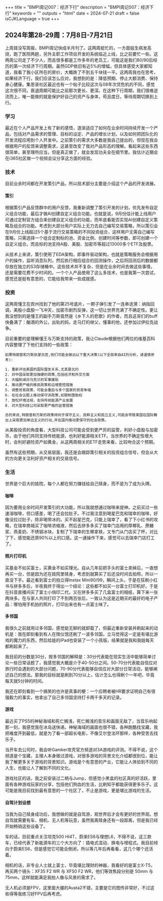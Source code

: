 +++
title = "BMPI周记007：经济下行"
description = "BMPI周记007：经济下行"
keywords = ""
outputs = "html"
date = 2024-07-21
draft = false
isCJKLanguage = true
+++

## 2024年第28-29周：7月8日-7月21日

上周叕没写周报，BMPI周记快成半月刊了。这两周挺忙的，一方面娃生病发高烧，跑了医院两趟，另外主职工作项目开发的系统临近上线，比之前要忙一些。这两周公司走了不少人，而且很多都是工作多年的老员工，可能这是我们80/90后经历的第一次经济下行周期。虽然GDP依旧有近5%的增幅，但具体感受大家都知道，我看了我小区所在的房价，大概跌了不到五千块钱一平。这两周我也在思考，如果经济下行，我们应该怎么应对，我想到的是：降低预期、停止大额消费、保持身心健康。集思录社区最近也有一个帖子比较这次与08年次贷危机的不同，感觉这次很不同，衰退周期可能比之前那次更长、更深。在这种下行周期，我们很难逆流而上，唯一能做的就是保护好自己的资产与身体，苟且度日，等待周期切换到上行。

### 学习

最近在个人产品开发上有了新的感悟，逐渐适应了如何在业余时间持续开发一个产品，包括对产品需求的管理、目标的设定、产品的增长计划，以及如何把团队化的开发流程应用到个人开发中。之前策引的需求大多数是我自己提出的，但现在我会根据用户的反馈来调整需求，这甚至改变了我对产品形态的理解。看起来这些东西很简单，甚至理所应当，但是真正做了，就会发现功夫全在细节里。我估计近期会在i365社区做一个视频会议分享这方面的经验。

### 技术

目前业余时间都在开发策引产品，所以技术部分主要是介绍这个产品的开发进展。

#### 策引

根据策引产品反馈群中的用户反馈，我重新调整了策引开发的计划，优先发布自定义组合功能，最后才做AI创建自定义组合功能。也就是说，9月份估计能上线用户可通过定制官方组合来创建自定义组合的功能，而年底看能否实现AI创建自定义策略及组合的功能。考虑到大部分用户实际上无力去自己编写交易策略，所以策引会在9月份上线超过5个基于流行交易策略的不同投资组合，这样用户无需自己编写策略，只需选择一个组合定制标的池、资金比例、创建时间等参数，即可创建一个自定义组合。而且标的池支持A股、美股、加密币等超过13000多个ETF及股票。

从技术上来讲，策引使用了EDA架构，即事件驱动架构，也就是策略服务会根据用户的操作，监听消息队列，然后执行相应组合的回测操作，之后将回测后的数据都存放在独立的S3存储桶中。这些技术并不复杂，但是在业余时间去做这些事情，还是需要花费不少时间的。一个个人产品使用了这么多技术，也是我第一次尝试，感觉还是挺有意思的，它能给我带来一些成就感。

### 投资

这两周懂王在宾州找到了他的第25号底片，一颗子弹引发了一连串涟漪：纳指回调，美股小盘股一飞冲天，加密币剧烈反弹，这一切让世界充满了不确定性。更让我没想到的是懂王的副手万斯竟然是《乡下人的悲歌》的作者，而且这哥们的buff快叠满了：酗酒的外公，出轨的妈，走马灯的继父，懂事的他，还参加过伊拉克战争。

目前重要的是理解懂王与万斯支持的政策，我让Claude根据他们两位的维基百科内容整理了下他们支持的一些政策：

```text
如果特朗普和万斯执掌白宫,他们可能会做出以下重大决策(以下全部来自AI的分析，请谨慎参考):

1. 重新评估美国的国际盟友关系,尤其是北约
2. 对中国采取更加强硬的政策,包括经济和外交方面
3. 大幅削减对乌克兰的军事援助
4. 推动更严格的移民政策和边境管控措施
5. 调整贸易政策，可能会重启与多个国家的贸易争端
6. 在社会议题上推动保守派政策,如限制堕胎权
7. 放松环境法规，支持传统能源产业发展
8. 对大型科技公司采取更严格的监管措施

总的来说,特朗普和万斯的政策倾向于保守主义、民粹主义和孤立主义,可能会导致美国在国际舞台上采取更加单边主义的行动,并在国内推动更保守的社会政策。
```

从美股投资的角度看，大型科技公司可能会受到更严厉的监管，利好小盘股与加密币，由于他们共同支持传统能源，也利好能源相关ETF。当世界的不确定性增大时，会利好避险资产如黄金，从这两周相关的ETF走势来看，比较吻合这个预期。

虽然有这些预期，从交易层面，我还是会跟踪策引相关的投资组合信号，但会从大的方向更关注利好资产相关的交易信号。

### 生活

世界是个巨大的妓院，每个人都在努力赚钱给自己赎身，而不是为了成为头牌。

#### 咖啡

因为要用业余时间开发策引的大功能，所以我就想通过咖啡来提神。之前买过一些速溶咖啡，但口感差，喝了还会拉肚子。不过我注意到喝星巴克和瑞幸的咖啡，好像没拉过肚子，除非喝带冰的。买不起星巴克，只能上瑞幸了，看了下小红书的攻略，在瑞幸商城买了咖啡浓缩液，然后去拼多多买了瑞幸门店用的厚椰乳、蔗糖浆、燕麦奶、不锈钢冰块，复制了下瑞幸的生椰拿铁，又专门从门店买了杯，对比了下，感觉能还原90%以上的口感。这一通操作下来，感觉可以去瑞幸门店打工了。

#### 照片打印机

买基金不如买富士，买黄金不如买理光。自从几年前把手头的富士卖掉后，一直想再买一台，但是因为还在妓院里赎身，考虑到就算买了后还没时间去拍照，所以一直没下手。最近看到富士的拍立得Instax Mini90/99，瞬间上头，于是在狂刷小红书与拼多多后，半夜我终于得出一个结论：这些都不如买一台富士打印机好。于是在抖音直播间买了富士小俏印二代，又在拼多多买了几盒富士的相纸，算下来一张两块多。在与家人共同打印了不到两百张后，一致认为这是近期买的最好的电子产品：哪怕用手机拍的照片，打印出来也有一点富士味了。

#### 多邻国

我很久之前就用过多邻国，感觉挺无聊的就卸载了，但最近重新安装并刷起来的动机是：我在即刻看到有人在殡仪馆还刷了一波多邻国，立马觉得这一定是有堪比游戏的魔力的东西，然后给娃的iPad也安装了一个小孩版，结果就是我和我娃每天都刷起来了。

我目前的分数是30分，按多邻国的解释是：30分代表能在现实生活中能够简单讨论一些日常话题了，我感觉我大概是介于40-50分之间。50-70分代表能自信应对旅行时会遇到的大部分问题，70-90分代表能够自信应对大部分日常活动，能够阐述自己的想法。那我的目标就是刷到70分以上，估计怎么也得刷个一年吧，毕竟每天就5分钟的时间。

我还在即刻看到一个搞笑的也许是真事的梗：一个应聘者被HR要求证明自己有很强毅力的事实，他拿出了自己多邻国坚持打卡两千多天的记录。

#### 游戏

最近买了PS5的神秘海域和死亡搁浅，死亡搁浅的音乐和画面无敌了，当音乐响起那一刻，我感觉我在冰岛送快递。神秘海域的画面也很不错，各种跑酷找宝藏，我把难度开到最低，就是为了看一部超长电影，不像艾尔登法环那样，各种受苦去找乐子。

当开车去公司时，我会听Gamker攻壳官方频道对3A游戏的评测。不得不说，这个频道是个宝藏，主理人本身做过游戏，对很多游戏的背景文化介绍都很到位，能让我了解更多关于游戏的背景知识。游戏是个有意思的产业，它能让人体验到不同的人生，也能让人了解到不同的文化。

游戏社区的话，我之前安装过二柄与Jump，但感觉小黑盒的社区真的好活跃，里面有各种游戏玩家的分享，包括他们狗血的生活，比刷知乎都能获得更多乐子。这可能是我目前找到最有意思的一个社区了，不止是游戏，更是堪比游戏的生活。

#### 自驾计划设想

当我为自己赎身成功后，我想做的就是自驾游，观世界后才会有更好的世界观。想自驾就需要有车、相机、无人机等玩意，虽然我离赎身还有一段距离，但是我已经开始畅销这些设备了。

车的话，目前重点关注坦克500 HI4T、蔚来ES6与理想L6，不得不说，这三款车，已经代表了新能源车的三个大方向了：插电式混动、换电与增程式。我目前倾向于蔚来ES6，但是感觉它可能会倒闭，所以等几年后再看看，这几个哪个还活着。

相机的话，非专业人士就上富士，毕竟堪比理财的神器，我看好的是富士X-T5，再买两个镜头：XF35 F2 WR 与 XF50 F2 WR，他们等效焦段分别是 50mm 与 75mm，这样就能满足我拍人像与风景的需求了。

无人机必须是FPV，这里面大疆的Avata2不错，主要是它的图传非常好，不过这些得等我练习好FPV后再考虑。
